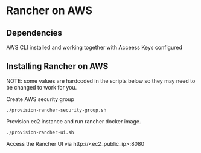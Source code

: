 # Rancher on AWS

## Dependencies

AWS CLI installed and working together with Acceess Keys configured

## Installing Rancher on AWS

NOTE: some values are hardcoded in the scripts below so they may need to be changed to work for you.

Create AWS security group

```
./provision-rancher-security-group.sh
```

Provision ec2 instance and run rancher docker image.

```
./provision-rancher-ui.sh
```

Access the Rancher UI via http://<ec2_public_ip>:8080

